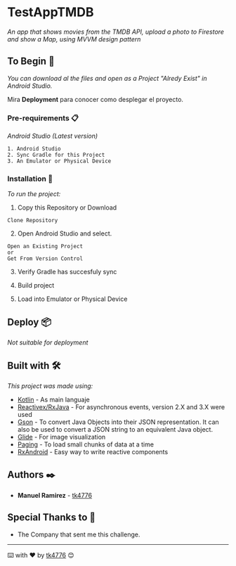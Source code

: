 # TestAppTMDB

_An app that shows movies from the TMDB API, upload a photo to Firestore and show a Map, using MVVM design pattern_

## To Begin 🚀

_You can download al the files and open as a Project "Alredy Exist" in Android Studio._

Mira **Deployment** para conocer como desplegar el proyecto.


### Pre-requirements 📋

_Android Studio (Latest version)_

```
1. Android Studio
2. Sync Gradle for this Project
3. An Emulator or Physical Device
```

### Installation 🔧

_To run the project:_

1. Copy this Repository or Download

```
Clone Repository
```

2. Open Android Studio and select.

```
Open an Existing Project
or
Get From Version Control
```

3. Verify Gradle has succesfuly sync

4. Build project

5. Load into Emulator or Physical Device


## Deploy 📦

_Not suitable for deployment_


## Built with 🛠️

_This project was made using:_

* [Kotlin](http://www.dropwizard.io/1.0.2/docs/) - As main languaje
* [Reactivex/RxJava](https://github.com/ReactiveX/RxJava) - For asynchronous events, version 2.X and 3.X were used 
* [Gson](https://github.com/google/gson) - To convert Java Objects into their JSON representation. It can also be used to convert a JSON string to an equivalent Java object.
* [Glide](https://github.com/bumptech/glide) - For image visualization
* [Paging](https://developer.android.com/topic/libraries/architecture/paging) - To load small chunks of data at a time
* [RxAndroid](https://github.com/ReactiveX/RxAndroid) - Easy way to write reactive components


## Authors ✒️

* **Manuel Ramirez** - [tk4776](https://github.com/tk4776)


## Special Thanks to 🎁

* The Company that sent me this challenge.








---
⌨️ with ❤️ by [tk4776](https://github.com/tk4776) 😊
